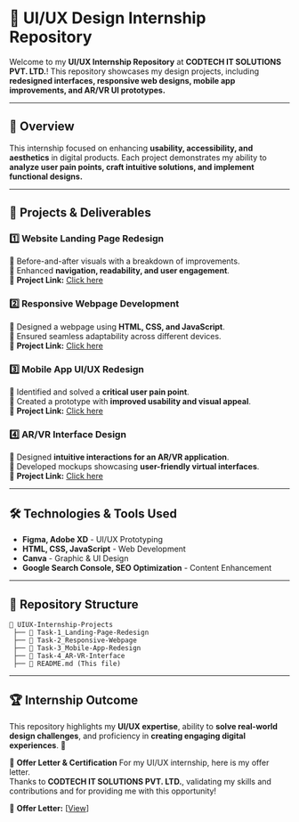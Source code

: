 # 🎨 UI/UX Design Internship Repository 

Welcome to my **UI/UX Internship Repository** at **CODTECH IT SOLUTIONS PVT. LTD.**! This repository showcases my design projects, including **redesigned interfaces, responsive web designs, mobile app improvements, and AR/VR UI prototypes.**

---

## 📌 **Overview**
This internship focused on enhancing **usability, accessibility, and aesthetics** in digital products. Each project demonstrates my ability to **analyze user pain points, craft intuitive solutions, and implement functional designs.**

---

## 🚀 **Projects & Deliverables**

### **1️⃣ Website Landing Page Redesign**
🔹 Before-and-after visuals with a breakdown of improvements.  
🔹 Enhanced **navigation, readability, and user engagement**.  
🔹 **Project Link:** [Click here](https://github.com/ojalp26/UI-UX-Design-Codtech-Internship/blob/main/Task%201%20%3A%20Redesign%20a%20Website%20Landing%20Page/Old%20to%20New%20Redesign.png)

### **2️⃣ Responsive Webpage Development**
🔹 Designed a webpage using **HTML, CSS, and JavaScript**.  
🔹 Ensured seamless adaptability across different devices.  
🔹 **Project Link:** [Click here](https://github.com/ojalp26/UI-UX-Design-Codtech-Internship/tree/main/Task%202%20%3A%20Responsive%20Design%20Implementation)

### **3️⃣ Mobile App UI/UX Redesign**
🔹 Identified and solved a **critical user pain point**.  
🔹 Created a prototype with **improved usability and visual appeal**.  
🔹 **Project Link:** [Click here](https://github.com/ojalp26/UI-UX-Design-Codtech-Internship/tree/main/Task%203%3A%20Mobile%20App%20Redesign)

### **4️⃣ AR/VR Interface Design**
🔹 Designed **intuitive interactions for an AR/VR application**.  
🔹 Developed mockups showcasing **user-friendly virtual interfaces**.  
🔹 **Project Link:** [Click here](https://github.com/ojalp26/UI-UX-Design-Codtech-Internship/tree/main/Task%204%20%3A%20AR%20VR%20Interface%20Design)

---

## 🛠 **Technologies & Tools Used**
- **Figma, Adobe XD** - UI/UX Prototyping
- **HTML, CSS, JavaScript** - Web Development
- **Canva** - Graphic & UI Design
- **Google Search Console, SEO Optimization** - Content Enhancement

---

## 📂 **Repository Structure**
```
📁 UIUX-Internship-Projects
 ├── 📁 Task-1_Landing-Page-Redesign
 ├── 📁 Task-2_Responsive-Webpage
 ├── 📁 Task-3_Mobile-App-Redesign
 ├── 📁 Task-4_AR-VR-Interface
 ├── 📄 README.md (This file)
```

  

---

## 🏆 **Internship Outcome**
This repository highlights my **UI/UX expertise**, ability to **solve real-world design challenges**, and proficiency in **creating engaging digital experiences**. 🚀

📜 **Offer Letter & Certification**
For my UI/UX internship, here is my offer letter.  
Thanks to **CODTECH IT SOLUTIONS PVT. LTD.**, validating my skills and contributions and for providing me with this opportunity!  

📄 **Offer Letter:** [[View](https://www.linkedin.com/posts/ojal-paturday-7246ab321_uiuxdesign-codtech-internship-activity-7294643477080899584-irRr?utm_source=share&utm_medium=member_desktop&rcm=ACoAAFFwUEwBvXKwUsagnGYv5VK5aJFcIdB4b5s)] 
